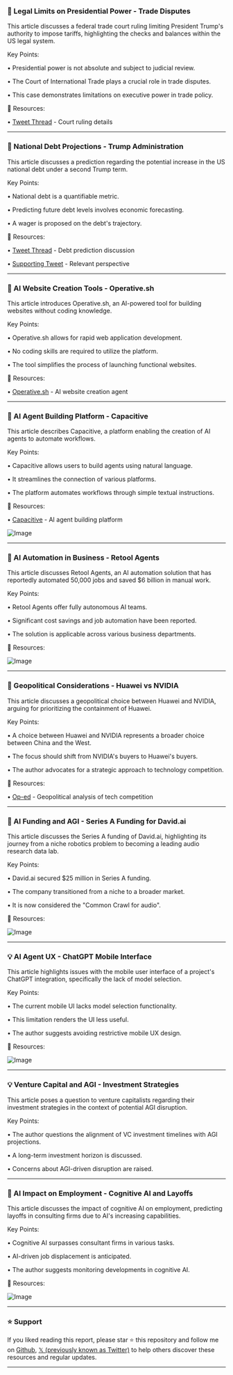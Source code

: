### 🤖 Legal Limits on Presidential Power - Trade Disputes

This article discusses a federal trade court ruling limiting President Trump's authority to impose tariffs, highlighting the checks and balances within the US legal system.

Key Points:

• Presidential power is not absolute and subject to judicial review.


• The Court of International Trade plays a crucial role in trade disputes.


• This case demonstrates limitations on executive power in trade policy.



🔗 Resources:

• [Tweet Thread](https://x.com/Jason/status/1927909437140095380) - Court ruling details


---
### 🤖 National Debt Projections - Trump Administration

This article discusses a prediction regarding the potential increase in the US national debt under a second Trump term.

Key Points:

• National debt is a quantifiable metric.


•  Predicting future debt levels involves economic forecasting.


• A wager is proposed on the debt's trajectory.



🔗 Resources:

• [Tweet Thread](https://x.com/Jason/status/1927908463868289227) - Debt prediction discussion


• [Supporting Tweet](https://x.com/StephenM/status/1927769383234879852) - Relevant perspective


---
### 🚀 AI Website Creation Tools - Operative.sh

This article introduces Operative.sh, an AI-powered tool for building websites without coding knowledge.

Key Points:

• Operative.sh allows for rapid web application development.


• No coding skills are required to utilize the platform.


• The tool simplifies the process of launching functional websites.



🔗 Resources:

• [Operative.sh](https://ycombinator.com/launches/Ncy-operative-sh-create-functional-websites-in-minutes-with-ai-that-writes-debugs-code…) - AI website creation agent


---
### 🚀 AI Agent Building Platform - Capacitive

This article describes Capacitive, a platform enabling the creation of AI agents to automate workflows.

Key Points:

• Capacitive allows users to build agents using natural language.


•  It streamlines the connection of various platforms.


• The platform automates workflows through simple textual instructions.


🔗 Resources:

• [Capacitive](https://ycombinator.com/launches/NdC-capacitive-ai-agent-building-for-knowledge-workers…) - AI agent building platform


![Image](https://pbs.twimg.com/amplify_video_thumb/1927892435025416195/img/XpXpqIpzZDTTnqso.jpg)


---
### 🤖 AI Automation in Business - Retool Agents

This article discusses Retool Agents, an AI automation solution that has reportedly automated 50,000 jobs and saved $6 billion in manual work.

Key Points:

• Retool Agents offer fully autonomous AI teams.


• Significant cost savings and job automation have been reported.


• The solution is applicable across various business departments.



🔗 Resources:

![Image](https://pbs.twimg.com/amplify_video_thumb/1927732090050871296/img/MUaJyMibjZqgBS_X.jpg)


---
### 🤖 Geopolitical Considerations - Huawei vs NVIDIA

This article discusses a geopolitical choice between Huawei and NVIDIA, arguing for prioritizing the containment of Huawei.

Key Points:

• A choice between Huawei and NVIDIA represents a broader choice between China and the West.


• The focus should shift from NVIDIA's buyers to Huawei's buyers.


• The author advocates for a strategic approach to technology competition.



🔗 Resources:

• [Op-ed](https://t.co/LgDwp5BYkD) - Geopolitical analysis of tech competition


---
### 🚀 AI Funding and AGI - Series A Funding for David.ai

This article discusses the Series A funding of David.ai, highlighting its journey from a niche robotics problem to becoming a leading audio research data lab.

Key Points:

• David.ai secured $25 million in Series A funding.


• The company transitioned from a niche to a broader market.


•  It is now considered the "Common Crawl for audio".


🔗 Resources:

![Image](https://pbs.twimg.com/amplify_video_thumb/1927773014336430080/img/WKMczuJqFPYevpkn.jpg)


---
### 💡 AI Agent UX - ChatGPT Mobile Interface

This article highlights issues with the mobile user interface of a project's ChatGPT integration, specifically the lack of model selection.

Key Points:

• The current mobile UI lacks model selection functionality.


• This limitation renders the UI less useful.


• The author suggests avoiding restrictive mobile UX design.



🔗 Resources:

![Image](https://pbs.twimg.com/media/GsC_t9iakAAOgsz?format=jpg&name=small)


---
### 💡 Venture Capital and AGI - Investment Strategies

This article poses a question to venture capitalists regarding their investment strategies in the context of potential AGI disruption.

Key Points:

• The author questions the alignment of VC investment timelines with AGI projections.


•  A long-term investment horizon is discussed.


•  Concerns about AGI-driven disruption are raised.



---
### 🤖 AI Impact on Employment - Cognitive AI and Layoffs

This article discusses the impact of cognitive AI on employment, predicting layoffs in consulting firms due to AI's increasing capabilities.

Key Points:

• Cognitive AI surpasses consultant firms in various tasks.


• AI-driven job displacement is anticipated.


•  The author suggests monitoring developments in cognitive AI.


🔗 Resources:

![Image](https://pbs.twimg.com/media/Gr_TY13WwAEbDTJ?format=jpg&name=small)


---

### ⭐️ Support

If you liked reading this report, please star ⭐️ this repository and follow me on [Github](https://github.com/Drix10), [𝕏 (previously known as Twitter)](https://x.com/DRIX_10_) to help others discover these resources and regular updates.

---